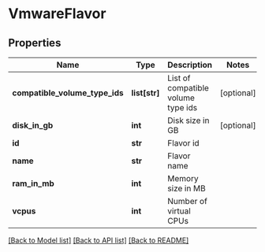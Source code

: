 # VmwareFlavor

## Properties
Name | Type | Description | Notes
------------ | ------------- | ------------- | -------------
**compatible_volume_type_ids** | **list[str]** | List of compatible volume type ids | [optional] 
**disk_in_gb** | **int** | Disk size in GB | [optional] 
**id** | **str** | Flavor id | 
**name** | **str** | Flavor name | 
**ram_in_mb** | **int** | Memory size in MB | 
**vcpus** | **int** | Number of virtual CPUs | 

[[Back to Model list]](../README.md#documentation-for-models) [[Back to API list]](../README.md#documentation-for-api-endpoints) [[Back to README]](../README.md)


